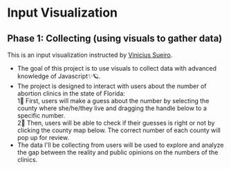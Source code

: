 # Input Visualization
## Phase 1: Collecting (using visuals to gather data)

This is an input visualization instructed by [Vinicius Sueiro](https://vsueiro.com). 

- The goal of this project is to use visuals to collect data with advanced knowledge of Javascript✨🪐.
- The project is designed to interact with users about the number of abortion clinics in the state of Florida:<br>
1⃣ First, users will make a guess about the number by selecting the county where she/he/they live and dragging the handle below to a specific number.<br>
2⃣ Then, users will be able to check if their guesses is right or not by clicking the county map below. The correct number of each county will pop up for review.
- The data I'll be collecting from users will be used to explore and analyze the gap between the reality and public opinions on the numbers of the clinics.



